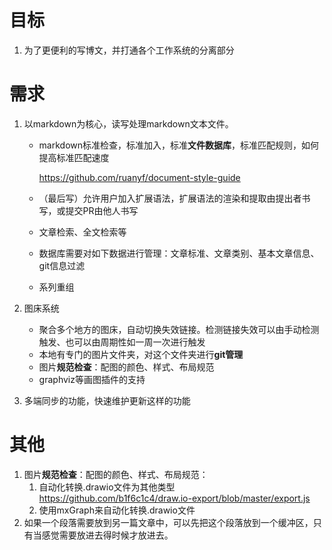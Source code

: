 # 目标

1. 为了更便利的写博文，并打通各个工作系统的分离部分

# 需求

1. 以markdown为核心，读写处理markdown文本文件。
   
   - markdown标准检查，标准加入，标准**文件数据库**，标准匹配规则，如何提高标准匹配速度
   
     https://github.com/ruanyf/document-style-guide
   
   - （最后写）允许用户加入扩展语法，扩展语法的渲染和提取由提出者书写，或提交PR由他人书写
   
   - 文章检索、全文检索等
   
   - 数据库需要对如下数据进行管理：文章标准、文章类别、基本文章信息、git信息过滤
   
   - 系列重组
   
2. 图床系统

   - 聚合多个地方的图床，自动切换失效链接。检测链接失效可以由手动检测触发、也可以由周期性如一周一次进行触发
   - 本地有专门的图片文件夹，对这个文件夹进行**git管理**
   - 图片**规范检查**：配图的颜色、样式、布局规范
   - graphviz等画图插件的支持

3. 多端同步的功能，快速维护更新这样的功能

# 其他

1. 图片**规范检查**：配图的颜色、样式、布局规范：
   1. 自动化转换.drawio文件为其他类型 https://github.com/b1f6c1c4/draw.io-export/blob/master/export.js
   2. 使用mxGraph来自动化转换.drawio文件
2. 如果一个段落需要放到另一篇文章中，可以先把这个段落放到一个缓冲区，只有当感觉需要放进去得时候才放进去。

